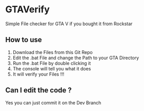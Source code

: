 # GTAVerify
Simple File checker for GTA V if you bought it from Rockstar

## How to use
1. Download the Files from this Git Repo
2. Edit the .bat File and change the Path to your GTA Directory
3. Run the .bat File by double clicking it
4. The console will tell you what it does
5. It will verify your Files !!!

## Can I edit the code ?
Yes you can just commit it on the Dev Branch


